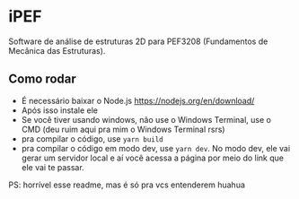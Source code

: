 # iPEF
Software de análise de estruturas 2D para PEF3208 (Fundamentos de Mecânica das Estruturas).

## Como rodar
* É necessário baixar o Node.js https://nodejs.org/en/download/
* Após isso instale ele
* Se você tiver usando windows, não use o Windows Terminal, use o CMD (deu ruim aqui pra mim o Windows Terminal rsrs)
* pra compilar o código, use ```yarn build```
* pra compilar o código em modo dev, use ```yarn dev```. No modo dev, ele vai gerar um servidor local e aí você acessa a página por meio do link que ele vai te passar.

PS: horrível esse readme, mas é só pra vcs entenderem huahua